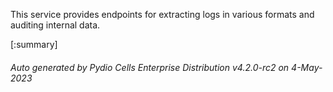 






This service provides endpoints for extracting logs in various formats and auditing internal data.

[:summary]

###### Auto generated by Pydio Cells Enterprise Distribution v4.2.0-rc2 on 4-May-2023
